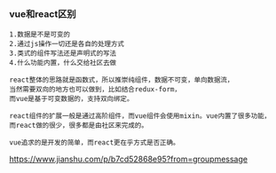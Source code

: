 ### vue和react区别

```
1.数据是不是可变的
2.通过js操作一切还是各自的处理方式
3.类式的组件写法还是声明式的写法
4.什么功能内置，什么交给社区去做
```

```
react整体的思路就是函数式，所以推崇纯组件，数据不可变，单向数据流，
当然需要双向的地方也可以做到，比如结合redux-form，
而vue是基于可变数据的，支持双向绑定。

react组件的扩展一般是通过高阶组件，而vue组件会使用mixin。vue内置了很多功能，
而react做的很少，很多都是由社区来完成的。

vue追求的是开发的简单，而react更在乎方式是否正确。
```

https://www.jianshu.com/p/b7cd52868e95?from=groupmessage
